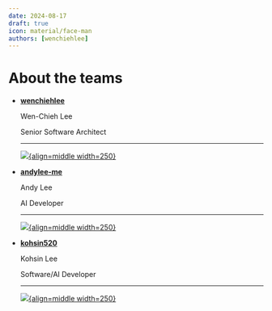 ```yaml
---
date: 2024-08-17
draft: true
icon: material/face-man
authors: [wenchiehlee]
---
```

# About the teams


<div class="grid cards" markdown>

-   __[wenchiehlee](https://github.com/wenchiehlee)__

    Wen-Chieh Lee 

    Senior Software Architect

    ---

    [![](https://github.com/wenchiehlee.png){align=middle width=250}](https://github.com/wenchiehlee)

-   __[andylee-me](ttps://github.com/andylee-me)__
    
    Andy Lee 
    
    AI Developer

    ---

    [![](https://github.com/andylee-me.png){align=middle width=250}](https://github.com/andylee-me)

-   __[kohsin520](https://github.com/kohsin520)__
    
    Kohsin Lee 
    
    Software/AI Developer

    ---

    [![](https://github.com/kohsin520.png){align=middle width=250}](https://github.com/kohsin520)

</div>











                                                                
